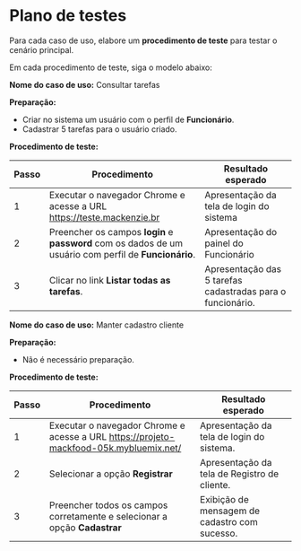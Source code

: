 # Plano de testes

Para cada caso de uso, elabore um **procedimento de teste** para testar o cenário principal.

Em cada procedimento de teste, siga o modelo abaixo:

**Nome do caso de uso:** Consultar tarefas

**Preparação:**

* Criar no sistema um usuário com o perfil de **Funcionário**.
* Cadastrar 5 tarefas para o usuário criado.

**Procedimento de teste:**

| Passo | Procedimento | Resultado esperado |
| --- | --- | --- |
| 1 | Executar o navegador Chrome e acesse a URL https://teste.mackenzie.br | Apresentação da tela de login do sistema |
| 2 | Preencher os campos **login** e **password** com os dados de um usuário com perfil de **Funcionário**. | Apresentação do painel do Funcionário |
| 3 | Clicar no link **Listar todas as tarefas**. | Apresentação das 5 tarefas cadastradas para o funcionário. |


**Nome do caso de uso:** Manter cadastro cliente

**Preparação:**

* Não é necessário preparação.

**Procedimento de teste:**

| Passo | Procedimento | Resultado esperado |
| --- | --- | --- |
| 1 | Executar o navegador Chrome e acesse a URL https://projeto-mackfood-05k.mybluemix.net/ | Apresentação da tela de login do sistema. |
| 2 | Selecionar a opção **Registrar** | Apresentação da tela de Registro de cliente. |
| 3 | Preencher todos os campos corretamente e selecionar a opção **Cadastrar** | Exibição de mensagem de cadastro com sucesso. |
